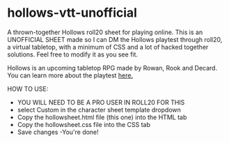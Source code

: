 # hollows-vtt-unofficial
A thrown-together Hollows roll20 sheet for playing online.
This is an UNOFFICIAL SHEET made so I can DM the Hollows playtest through roll20, a virtual tabletop, with a minimum of CSS and a lot of hacked together solutions. 
Feel free to modify it as you see fit.

Hollows is an upcoming tabletop RPG made by Rowan, Rook and Decard. You can learn more about the playtest <a href="https://rowanrookanddecard.com/Hollows-resources/">here.</a>

HOW TO USE: 
- YOU WILL NEED TO BE A PRO USER IN ROLL20 FOR THIS
- select Custom in the character sheet template dropdown
- Copy the hollowsheet.html file (this one) into the HTML tab
- Copy the hollowsheet.css file into the CSS tab
- Save changes
-You're done!

